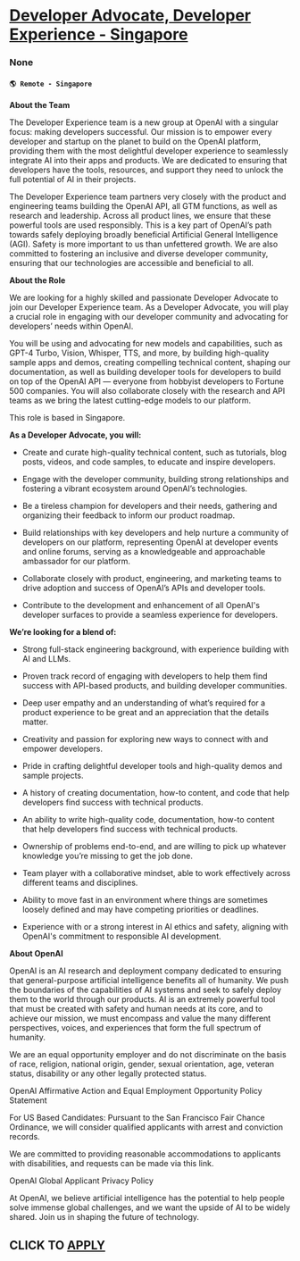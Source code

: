 # [Developer Advocate, Developer Experience - Singapore](https://www.remotewlb.com/apply/developer-advocate-developer-experience-singapore)  
### None  
#### `🌎 Remote - Singapore`  

**About the Team**

The Developer Experience team is a new group at OpenAI with a singular focus: making developers successful. Our mission is to empower every developer and startup on the planet to build on the OpenAI platform, providing them with the most delightful developer experience to seamlessly integrate AI into their apps and products. We are dedicated to ensuring that developers have the tools, resources, and support they need to unlock the full potential of AI in their projects.

The Developer Experience team partners very closely with the product and engineering teams building the OpenAI API, all GTM functions, as well as research and leadership. Across all product lines, we ensure that these powerful tools are used responsibly. This is a key part of OpenAI’s path towards safely deploying broadly beneficial Artificial General Intelligence (AGI). Safety is more important to us than unfettered growth. We are also committed to fostering an inclusive and diverse developer community, ensuring that our technologies are accessible and beneficial to all.

 **About the Role**

We are looking for a highly skilled and passionate Developer Advocate to join our Developer Experience team. As a Developer Advocate, you will play a crucial role in engaging with our developer community and advocating for developers’ needs within OpenAI.

You will be using and advocating for new models and capabilities, such as GPT-4 Turbo, Vision, Whisper, TTS, and more, by building high-quality sample apps and demos, creating compelling technical content, shaping our documentation, as well as building developer tools for developers to build on top of the OpenAI API — everyone from hobbyist developers to Fortune 500 companies. You will also collaborate closely with the research and API teams as we bring the latest cutting-edge models to our platform.

This role is based in Singapore.

**As a Developer Advocate, you will:**

  * Create and curate high-quality technical content, such as tutorials, blog posts, videos, and code samples, to educate and inspire developers.

  * Engage with the developer community, building strong relationships and fostering a vibrant ecosystem around OpenAI’s technologies.

  * Be a tireless champion for developers and their needs, gathering and organizing their feedback to inform our product roadmap.

  * Build relationships with key developers and help nurture a community of developers on our platform, representing OpenAI at developer events and online forums, serving as a knowledgeable and approachable ambassador for our platform.

  * Collaborate closely with product, engineering, and marketing teams to drive adoption and success of OpenAI’s APIs and developer tools.

  * Contribute to the development and enhancement of all OpenAI's developer surfaces to provide a seamless experience for developers.

 **We’re looking for a blend of:**

  * Strong full-stack engineering background, with experience building with AI and LLMs.

  * Proven track record of engaging with developers to help them find success with API-based products, and building developer communities.

  * Deep user empathy and an understanding of what’s required for a product experience to be great and an appreciation that the details matter.

  * Creativity and passion for exploring new ways to connect with and empower developers.

  * Pride in crafting delightful developer tools and high-quality demos and sample projects.

  * A history of creating documentation, how-to content, and code that help developers find success with technical products.

  * An ability to write high-quality code, documentation, how-to content that help developers find success with technical products.

  * Ownership of problems end-to-end, and are willing to pick up whatever knowledge you’re missing to get the job done.

  * Team player with a collaborative mindset, able to work effectively across different teams and disciplines.

  * Ability to move fast in an environment where things are sometimes loosely defined and may have competing priorities or deadlines.

  * Experience with or a strong interest in AI ethics and safety, aligning with OpenAI's commitment to responsible AI development.

 **About OpenAI**

OpenAI is an AI research and deployment company dedicated to ensuring that general-purpose artificial intelligence benefits all of humanity. We push the boundaries of the capabilities of AI systems and seek to safely deploy them to the world through our products. AI is an extremely powerful tool that must be created with safety and human needs at its core, and to achieve our mission, we must encompass and value the many different perspectives, voices, and experiences that form the full spectrum of humanity.

We are an equal opportunity employer and do not discriminate on the basis of race, religion, national origin, gender, sexual orientation, age, veteran status, disability or any other legally protected status.

OpenAI Affirmative Action and Equal Employment Opportunity Policy Statement

For US Based Candidates: Pursuant to the San Francisco Fair Chance Ordinance, we will consider qualified applicants with arrest and conviction records.

We are committed to providing reasonable accommodations to applicants with disabilities, and requests can be made via this link.

OpenAI Global Applicant Privacy Policy

At OpenAI, we believe artificial intelligence has the potential to help people solve immense global challenges, and we want the upside of AI to be widely shared. Join us in shaping the future of technology.

  
## CLICK TO [APPLY](https://www.remotewlb.com/apply/developer-advocate-developer-experience-singapore)

